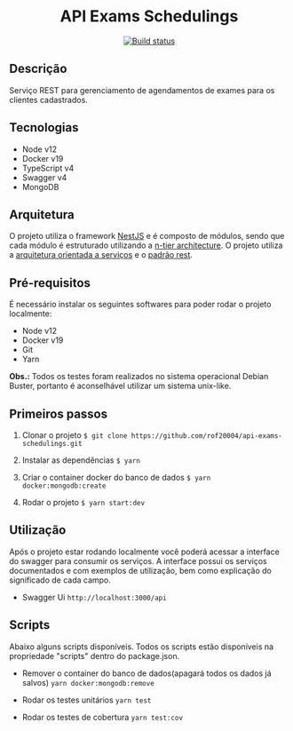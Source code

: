 <h1 align="center">
    API Exams Schedulings
</h1>

<p align="center">
  <a target="_blank" href="https://travis-ci.org/github/rof20004/api-exams-schedulings"><img src="https://travis-ci.org/rof20004/api-exams-schedulings.svg?branch=master" alt="Build status" /></a>
</p>

## Descrição

Serviço REST para gerenciamento de agendamentos de exames para os clientes cadastrados.

## Tecnologias

- Node v12
- Docker v19
- TypeScript v4
- Swagger v4
- MongoDB

## Arquitetura

O projeto utiliza o framework [NestJS](https://nestjs.com/) e é composto de módulos, sendo que cada módulo é estruturado utilizando a [n-tier architecture](https://pt.wikipedia.org/wiki/Arquitetura_multicamada). O projeto utiliza a [arquitetura orientada a serviços](https://pt.wikipedia.org/wiki/Service-oriented_architecture) e o [padrão rest](https://restfulapi.net/).

## Pré-requisitos

É necessário instalar os seguintes softwares para poder rodar o projeto localmente:

- Node v12
- Docker v19
- Git
- Yarn

**Obs.:** Todos os testes foram realizados no sistema operacional Debian Buster, portanto é aconselhável utilizar um sistema unix-like.

## Primeiros passos

1. Clonar o projeto
`$ git clone https://github.com/rof20004/api-exams-schedulings.git`

2. Instalar as dependências
`$ yarn`

3. Criar o container docker do banco de dados
`$ yarn docker:mongodb:create`

4. Rodar o projeto
`$ yarn start:dev`

## Utilização

Após o projeto estar rodando localmente você poderá acessar a interface do swagger para consumir os serviços. A interface possui os serviços documentados e com exemplos de utilização, bem como explicação do significado de cada campo.

- Swagger Ui
`http://localhost:3000/api`

## Scripts

Abaixo alguns scripts disponíveis. Todos os scripts estão disponíveis na propriedade "scripts" dentro do package.json.

- Remover o container do banco de dados(apagará todos os dados já salvos)
`yarn docker:mongodb:remove`

- Rodar os testes unitários
`yarn test`

- Rodar os testes de cobertura
`yarn test:cov`